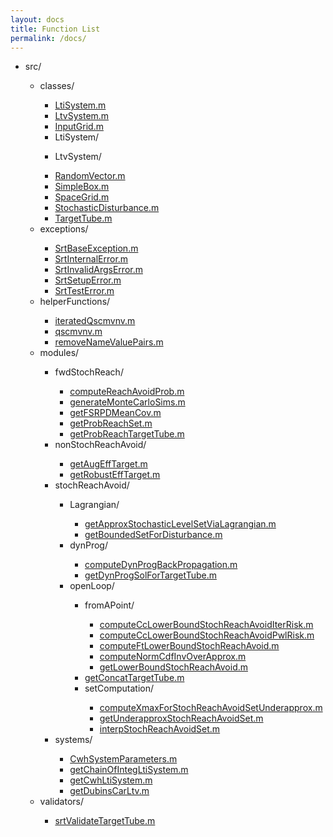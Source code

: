 ```yaml
---
layout: docs
title: Function List
permalink: /docs/
---
```


<ul class="doc-list">
    <li>src/</li>
    <ul class="doc-list">
        <li>classes/</li>
        <ul class="doc-list">
            <li class="doc-list"><a href="src/classes/@LtiSystem/LtiSystem">LtiSystem.m</a></li>
            <li class="doc-list"><a href="src/classes/@LtvSystem/LtvSystem">LtvSystem.m</a></li>
            <li class="doc-list"><a href="src/classes/InputGrid">InputGrid.m</a></li>
            <li>LtiSystem/</li>
            <ul class="doc-list">
            </ul>
            <li>LtvSystem/</li>
            <ul class="doc-list">
            </ul>
            <li class="doc-list"><a href="src/classes/RandomVector">RandomVector.m</a></li>
            <li class="doc-list"><a href="src/classes/SimpleBox">SimpleBox.m</a></li>
            <li class="doc-list"><a href="src/classes/SpaceGrid">SpaceGrid.m</a></li>
            <li class="doc-list"><a href="src/classes/StochasticDisturbance">StochasticDisturbance.m</a></li>
            <li class="doc-list"><a href="src/classes/TargetTube">TargetTube.m</a></li>
        </ul>
        <li>exceptions/</li>
        <ul class="doc-list">
            <li class="doc-list"><a href="src/exceptions/SrtBaseException">SrtBaseException.m</a></li>
            <li class="doc-list"><a href="src/exceptions/SrtInternalError">SrtInternalError.m</a></li>
            <li class="doc-list"><a href="src/exceptions/SrtInvalidArgsError">SrtInvalidArgsError.m</a></li>
            <li class="doc-list"><a href="src/exceptions/SrtSetupError">SrtSetupError.m</a></li>
            <li class="doc-list"><a href="src/exceptions/SrtTestError">SrtTestError.m</a></li>
        </ul>
        <li>helperFunctions/</li>
        <ul class="doc-list">
            <li class="doc-list"><a href="src/helperFunctions/iteratedQscmvnv">iteratedQscmvnv.m</a></li>
            <li class="doc-list"><a href="src/helperFunctions/qscmvnv">qscmvnv.m</a></li>
            <li class="doc-list"><a href="src/helperFunctions/removeNameValuePairs">removeNameValuePairs.m</a></li>
        </ul>
        <li>modules/</li>
        <ul class="doc-list">
            <li>fwdStochReach/</li>
            <ul class="doc-list">
                <li class="doc-list"><a href="src/modules/fwdStochReach/computeReachAvoidProb">computeReachAvoidProb.m</a></li>
                <li class="doc-list"><a href="src/modules/fwdStochReach/generateMonteCarloSims">generateMonteCarloSims.m</a></li>
                <li class="doc-list"><a href="src/modules/fwdStochReach/getFSRPDMeanCov">getFSRPDMeanCov.m</a></li>
                <li class="doc-list"><a href="src/modules/fwdStochReach/getProbReachSet">getProbReachSet.m</a></li>
                <li class="doc-list"><a href="src/modules/fwdStochReach/getProbReachTargetTube">getProbReachTargetTube.m</a></li>
            </ul>
            <li>nonStochReachAvoid/</li>
            <ul class="doc-list">
                <li class="doc-list"><a href="src/modules/nonStochReachAvoid/getAugEffTarget">getAugEffTarget.m</a></li>
                <li class="doc-list"><a href="src/modules/nonStochReachAvoid/getRobustEffTarget">getRobustEffTarget.m</a></li>
            </ul>
            <li>stochReachAvoid/</li>
            <ul class="doc-list">
                <li>Lagrangian/</li>
                <ul class="doc-list">
                    <li class="doc-list"><a href="src/modules/stochReachAvoid/Lagrangian/getApproxStochasticLevelSetViaLagrangian">getApproxStochasticLevelSetViaLagrangian.m</a></li>
                    <li class="doc-list"><a href="src/modules/stochReachAvoid/Lagrangian/getBoundedSetForDisturbance">getBoundedSetForDisturbance.m</a></li>
                </ul>
                <li>dynProg/</li>
                <ul class="doc-list">
                    <li class="doc-list"><a href="src/modules/stochReachAvoid/dynProg/computeDynProgBackPropagation">computeDynProgBackPropagation.m</a></li>
                    <li class="doc-list"><a href="src/modules/stochReachAvoid/dynProg/getDynProgSolForTargetTube">getDynProgSolForTargetTube.m</a></li>
                </ul>
                <li>openLoop/</li>
                <ul class="doc-list">
                    <li>fromAPoint/</li>
                    <ul class="doc-list">
                        <li class="doc-list"><a href="src/modules/stochReachAvoid/openLoop/fromAPoint/computeCcLowerBoundStochReachAvoidIterRisk">computeCcLowerBoundStochReachAvoidIterRisk.m</a></li>
                        <li class="doc-list"><a href="src/modules/stochReachAvoid/openLoop/fromAPoint/computeCcLowerBoundStochReachAvoidPwlRisk">computeCcLowerBoundStochReachAvoidPwlRisk.m</a></li>
                        <li class="doc-list"><a href="src/modules/stochReachAvoid/openLoop/fromAPoint/computeFtLowerBoundStochReachAvoid">computeFtLowerBoundStochReachAvoid.m</a></li>
                        <li class="doc-list"><a href="src/modules/stochReachAvoid/openLoop/fromAPoint/computeNormCdfInvOverApprox">computeNormCdfInvOverApprox.m</a></li>
                        <li class="doc-list"><a href="src/modules/stochReachAvoid/openLoop/fromAPoint/getLowerBoundStochReachAvoid">getLowerBoundStochReachAvoid.m</a></li>
                    </ul>
                    <li class="doc-list"><a href="src/modules/stochReachAvoid/openLoop/getConcatTargetTube">getConcatTargetTube.m</a></li>
                    <li>setComputation/</li>
                    <ul class="doc-list">
                        <li class="doc-list"><a href="src/modules/stochReachAvoid/openLoop/setComputation/computeXmaxForStochReachAvoidSetUnderapprox">computeXmaxForStochReachAvoidSetUnderapprox.m</a></li>
                        <li class="doc-list"><a href="src/modules/stochReachAvoid/openLoop/setComputation/getUnderapproxStochReachAvoidSet">getUnderapproxStochReachAvoidSet.m</a></li>
                        <li class="doc-list"><a href="src/modules/stochReachAvoid/openLoop/setComputation/interpStochReachAvoidSet">interpStochReachAvoidSet.m</a></li>
                    </ul>
                </ul>
            </ul>
            <li>systems/</li>
            <ul class="doc-list">
                <li class="doc-list"><a href="src/modules/systems/CwhSystemParameters">CwhSystemParameters.m</a></li>
                <li class="doc-list"><a href="src/modules/systems/getChainOfIntegLtiSystem">getChainOfIntegLtiSystem.m</a></li>
                <li class="doc-list"><a href="src/modules/systems/getCwhLtiSystem">getCwhLtiSystem.m</a></li>
                <li class="doc-list"><a href="src/modules/systems/getDubinsCarLtv">getDubinsCarLtv.m</a></li>
            </ul>
        </ul>
        <li>validators/</li>
        <ul class="doc-list">
            <li class="doc-list"><a href="src/validators/srtValidateTargetTube">srtValidateTargetTube.m</a></li>
        </ul>
    </ul>
</ul>

